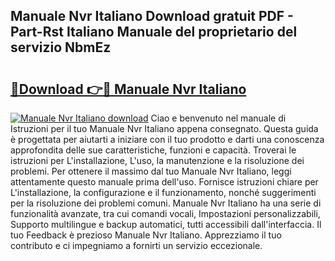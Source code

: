 ## Manuale Nvr Italiano Download gratuit PDF - Part-Rst Italiano Manuale del proprietario del servizio NbmEz

# <h2><a href="http://dfalmo.blite.top/?on=Manuale+Nvr+Italiano">🔗Download 👉🔴 Manuale Nvr Italiano</a></h2>

[![Manuale Nvr Italiano download](https://i.imgur.com/lujVjoI.png)](http://dfalmo.blite.top/?on=Manuale+Nvr+Italiano)
Ciao e benvenuto nel manuale di Istruzioni per il tuo Manuale Nvr Italiano appena consegnato. Questa guida è progettata per aiutarti a iniziare con il tuo prodotto e darti una conoscenza approfondita delle sue caratteristiche, funzioni e capacità. Troverai le istruzioni per L'installazione, L'uso, la manutenzione e la risoluzione dei problemi. Per ottenere il massimo dal tuo Manuale Nvr Italiano, leggi attentamente questo manuale prima dell'uso. Fornisce istruzioni chiare per L'installazione, la configurazione e il funzionamento, nonché suggerimenti per la risoluzione dei problemi comuni. Manuale Nvr Italiano ha una serie di funzionalità avanzate, tra cui comandi vocali, Impostazioni personalizzabili, Supporto multilingue e backup automatici, tutti accessibili dall'interfaccia. Il tuo Feedback è prezioso Manuale Nvr Italiano. Apprezziamo il tuo contributo e ci impegniamo a fornirti un servizio eccezionale.
